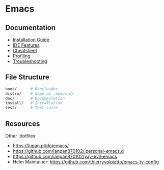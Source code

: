 # Emacs

## Documentation

- [Installation Guide](INSTALL.md)
- [IDE Features](doc/ide.md)
- [Cheatsheet](doc/cheatsheet.md)
- [Profiling](doc/profiling.md)
- [Troubleshooting](doc/troubleshooting.md)


## File Structure

```bash
boot/      # Bootloader
distro/    # Same as .emacs.d/
doc/       # Documentation
install/   # Installation
test/      # Test suite
```

## Resources

Other .dotfiles:
- https://lupan.pl/dotemacs/
- https://github.com/ianpan870102/.personal-emacs.d
- https://github.com/ianpan870102/yay-evil-emacs
- Helm Maintainer: https://github.com/thierryvolpiatto/emacs-tv-config

